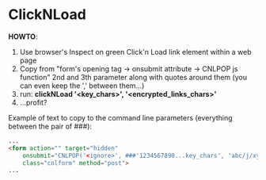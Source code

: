 # ClickNLoad

**HOWTO**:

1) Use browser's Inspect on green Click'n Load link element within a web page
2) Copy from "form's opening tag -> onsubmit attribute -> CNLPOP js function" 2nd and 3th parameter along with quotes around them (you can even keep the ',' between them...)
3) run: **clickNLoad '<key_chars>', '<encrypted_links_chars>'**
4) ...profit?

Example of text to copy to the command line parameters (everything between the pair of ###):

```html
...
<form action="" target="hidden"
    onsubmit="CNLPOP('<ignore>', ###'1234567890...key_chars', 'abc/j/xyz...encrypted_links_chars'###, '<ignore>'); return false;"
    class="cnlform" method="post">
...
```
